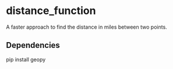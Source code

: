 # distance_function
A faster approach to find the distance in miles between two points.

## Dependencies
pip install geopy